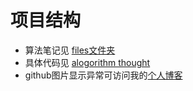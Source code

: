 # 项目结构
- 算法笔记见 [files文件夹](https://github.com/Janglejay/algorithm_thought/tree/master/files)
- 具体代码见 [alogorithm thought](https://github.com/Janglejay/algorithm_thought/tree/master/src/main/java)
- github图片显示异常可访问我的[个人博客](https://www.janglejay.com)